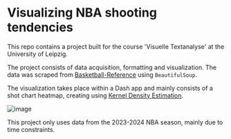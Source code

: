 # Visualizing NBA shooting tendencies

This repo contains a project built for the course 'Visuelle Textanalyse' at the University of Leipzig.

The project consists of data acquisition, formatting and visualization. The data was scraped from [Basketball-Reference](https://www.basketball-reference.com/) using `BeautifulSoup`. 

The visualization takes place within a Dash app and mainly consists of a shot chart heatmap, creating using [Kernel Density Estimation](https://en.wikipedia.org/wiki/Kernel_density_estimation). 

![image](https://github.com/ybrenning/heatshot/assets/90418998/07059257-8a1e-4af2-ade2-e52843f7a881)

This project only uses data from the 2023-2024 NBA season, mainly due to time constraints.
